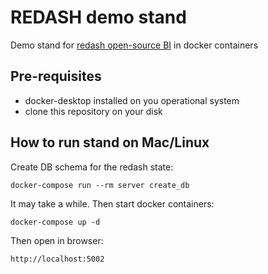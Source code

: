 # REDASH demo stand

Demo stand for [redash open-source BI](https://redash.io/) in docker containers

## Pre-requisites

- docker-desktop installed on you operational system
- clone this repository on your disk

## How to run stand on Mac/Linux

Create DB schema for the redash state:

```shell
docker-compose run --rm server create_db
```

It may take a while. Then start docker containers:

```shell
docker-compose up -d
```

Then open in browser:

```shell
http://localhost:5002
```

